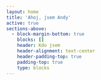 ```yaml
---
layout: home
title: 'Ahoj, jsem Andy'
active: true
sections-above:
  - block-margin-bottom: true
    blocks: []
    header: Kdo jsem
    header-alignment: text-center
    header-padding-top: true
    padding-top: true
    type: blocks
---
```


